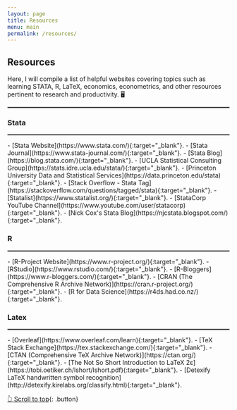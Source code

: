 ```yaml
---
layout: page
title: Resources
menu: main
permalink: /resources/
---
```

<a name="top"></a>
## Resources
Here, I will compile a list of helpful websites covering topics such as learning STATA, R, LaTeX, economics, econometrics, and other resources pertinent to research and productivity. 🖥️

<hr style="border:.25px solid grey">

### Stata
<hr style="border:.25px solid grey">
- [Stata Website](https://www.stata.com/){:target="_blank"}.
- [Stata Journal](https://www.stata-journal.com/){:target="_blank"}.
- [Stata Blog](https://blog.stata.com/){:target="_blank"}.
- [UCLA Statistical Consulting Group](https://stats.idre.ucla.edu/stata/){:target="_blank"}.
- [Princeton University Data and Statistical Services](https://data.princeton.edu/stata){:target="_blank"}.
- [Stack Overflow - Stata Tag](https://stackoverflow.com/questions/tagged/stata){:target="_blank"}.
- [Statalist](https://www.statalist.org/){:target="_blank"}.
- [StataCorp YouTube Channel](https://www.youtube.com/user/statacorp){:target="_blank"}.
- [Nick Cox's Stata Blog](https://njcstata.blogspot.com/){:target="_blank"}.

### R
<hr style="border:.25px solid grey">
- [R-Project Website](https://www.r-project.org/){:target="_blank"}.
- [RStudio](https://www.rstudio.com/){:target="_blank"}.
- [R-Bloggers](https://www.r-bloggers.com/){:target="_blank"}.
- [CRAN (The Comprehensive R Archive Network)](https://cran.r-project.org/){:target="_blank"}.
- [R for Data Science](https://r4ds.had.co.nz/){:target="_blank"}.


### Latex
<hr style="border:.25px solid grey">
- [Overleaf](https://www.overleaf.com/learn){:target="_blank"}.
- [TeX Stack Exchange](https://tex.stackexchange.com/){:target="_blank"}.
- [CTAN (Comprehensive TeX Archive Network)](https://ctan.org/){:target="_blank"}.
- [The Not So Short Introduction to LaTeX 2ε](https://tobi.oetiker.ch/lshort/lshort.pdf){:target="_blank"}.
- [Detexify LaTeX handwritten symbol recognition](http://detexify.kirelabs.org/classify.html){:target="_blank"}.

<p> </p>

[👆 Scroll to top](#top){: .button}
